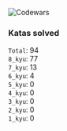 ![Codewars](https://www.codewars.com/users/PheRum/badges/large)

### Katas solved

`Total`: 94 \
`8_kyu`: 77 \
`7_kyu`: 13 \
`6_kyu`: 4 \
`5_kyu`: 0 \
`4_kyu`: 0 \
`3_kyu`: 0 \
`2_kyu`: 0 \
`1_kyu`: 0
